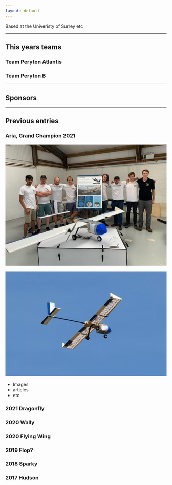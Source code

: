 ```yaml
---
layout: default
---
```


Based at the Univeristy of Surrey etc

* * *
## This years teams

### Team Peryton Atlantis


### Team Peryton B


* * *

## Sponsors


* * *

## Previous entries

### Aria, Grand Champion 2021

![team photo](/assets/aria_team.jpg)

![aria](/assets/aria.jpg)

- Images
- articles
- etc

### 2021 Dragonfly


### 2020 Wally


### 2020 Flying Wing


### 2019 Flop?


### 2018 Sparky


### 2017 Hudson

